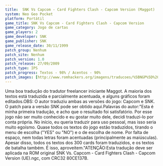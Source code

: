 ```yaml
---
title:  SNK Vs Capcom - Card Fighters Clash - Capcom Version (Maggot)
system: Neo Geo Pocket
platform: Portátil
game_title: SNK Vs Capcom - Card Fighters Clash - Capcom Version
game_category: Jogo de cartas
game_players: 2
game_developer: SNK
game_publisher: SNK
game_release_date: 30/11/1999
patch_group: Nenhum
patch_site: Nenhum
patch_version: 1.0
patch_release: 27/09/2009
patch_type: IPS
patch_progress: Textos - 98% / Acentos - 90%
patch_images: [http://www.romhackers.org/imagens/traducoes/%5BNGP%5D%20SNK%20Vs.%20Capcom%20-%20Card%20Fighters%20Clash%20-%20Capcom%20Version%20-%20Maggot%20-%201.png,http://www.romhackers.org/imagens/traducoes/%5BNGP%5D%20SNK%20Vs.%20Capcom%20-%20Card%20Fighters%20Clash%20-%20Capcom%20Version%20-%20Maggot%20-%202.png,http://www.romhackers.org/imagens/traducoes/%5BNGP%5D%20SNK%20Vs.%20Capcom%20-%20Card%20Fighters%20Clash%20-%20Capcom%20Version%20-%20Maggot%20-%203.png]
---
```

Uma boa tradução do tradutor freelancer iniciante Maggot. A maioria dos textos está traduzida e parcialmente acentuada, e alguns gráficos foram editados.OBS: O autor traduziu ambas as versões do jogo: Capcom e SNK. O patch para a versão SNK pode ser obtido aqui.Palavras do autor:"Esta é minha primeira tradução, e acho que o resultado foi satisfatório. Por esse jogo não ser muito conhecido e eu gostar muito dele, decidi traduzi-lo por conta própria. No início, eu queria traduzir para uso pessoal, mas isso seria muito egoísmo. Quase todos os textos do jogo estão traduzidos, tirando o menu de escolha ("YES" ou "NO") e o de escolha de nome. Por falta de espaço, nem todas letras foram acentuadas (principalmente as  maiúsculas). Apesar disso, todos os textos dos 300 cards foram traduzidos, e os textos de batalha também. É isso, aproveitem."ATENÇÃO:Esta tradução deve ser aplicada na ROM original SNK Vs. Capcom - Card Fighters Clash - Capcom Version (UE).ngc, com CRC32 80CE137B.